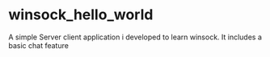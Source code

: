 # winsock_hello_world
A simple Server client application i developed to learn winsock. It includes a basic chat feature
